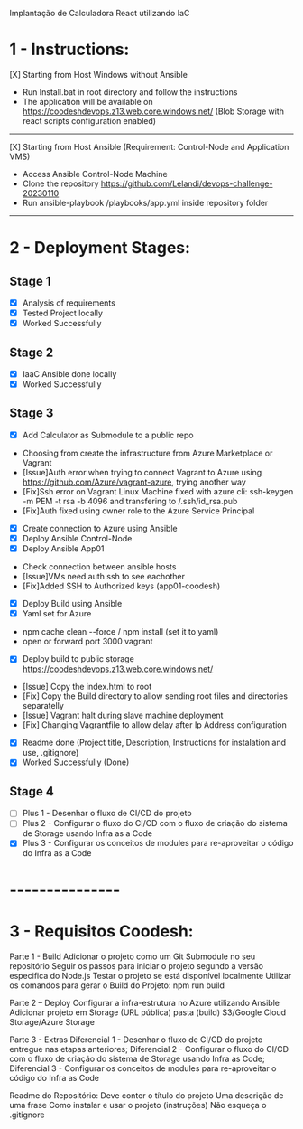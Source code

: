 Implantação de Calculadora React utilizando IaC

# 1 - Instructions:
[X] Starting from Host Windows without Ansible
- Run Install.bat in root directory and follow the instructions
- The application will be available on https://coodeshdevops.z13.web.core.windows.net/ (Blob Storage with react scripts configuration enabled)
-----------------------------------------------------
[X] Starting from Host Ansible (Requirement: Control-Node and Application VMS)
- Access Ansible Control-Node Machine
- Clone the repository https://github.com/Lelandi/devops-challenge-20230110
- Run ansible-playbook /playbooks/app.yml inside repository folder
-----------------------------------------------------

# 2 - Deployment Stages: 
## Stage 1
- [X] Analysis of requirements 
- [X] Tested Project locally 
- [X] Worked Successfully 

## Stage 2
- [X] IaaC Ansible done locally 
- [X] Worked Successfully 

## Stage 3
- [X] Add Calculator as Submodule to a public repo
- Choosing from create the infrastructure from Azure Marketplace or Vagrant 
- [Issue]Auth error when trying to connect Vagrant to Azure using https://github.com/Azure/vagrant-azure, trying another way
- [Fix]Ssh error on Vagrant Linux Machine fixed with azure cli: ssh-keygen -m PEM -t rsa -b 4096 and transfering to /.ssh/id_rsa.pub
- [Fix]Auth fixed using owner role to the Azure Service Principal
- [X] Create connection to Azure using Ansible
- [X] Deploy Ansible Control-Node
- [X] Deploy Ansible App01
- Check connection between ansible hosts
- [Issue]VMs need auth ssh to see eachother
- [Fix]Added SSH to Authorized keys (app01-coodesh)
- [X] Deploy Build using Ansible
- [X] Yaml set for Azure
- npm cache clean --force / npm install (set it to yaml)
- open or forward port 3000 vagrant
- [X] Deploy build to public storage https://coodeshdevops.z13.web.core.windows.net/
- [Issue] Copy the index.html to root
- [Fix] Copy the Build directory to allow sending root files and directories separatelly
- [Issue] Vagrant halt during slave machine deployment
- [Fix] Changing Vagrantfile to allow delay after Ip Address configuration
- [X] Readme done (Project title, Description, Instructions for instalation and use, .gitignore) 
- [X] Worked Successfully (Done)

## Stage 4
- [ ] Plus 1 - Desenhar o fluxo de CI/CD do projeto
- [ ] Plus 2 - Configurar o fluxo do CI/CD com o fluxo de criação do sistema de Storage usando Infra as a Code
- [X] Plus 3 - Configurar os conceitos de modules para re-aproveitar o código do Infra as a Code

# ---------------
# 3 - Requisitos Coodesh:

Parte 1 - Build 
Adicionar o projeto como um Git Submodule no seu repositório
Seguir os passos para iniciar o projeto segundo a versão especifica do Node.js
Testar o projeto se está disponível localmente
Utilizar os comandos para gerar o Build do Projeto: npm run build

Parte 2 – Deploy
Configurar a infra-estrutura no Azure utilizando Ansible
Adicionar projeto em Storage (URL pública) pasta (build)
S3/Google Cloud Storage/Azure Storage

Parte 3 - Extras
Diferencial 1 - Desenhar o fluxo de CI/CD do projeto entregue nas etapas anteriores;
Diferencial 2 - Configurar o fluxo do CI/CD com o fluxo de criação do sistema de Storage usando Infra as Code;
Diferencial 3 - Configurar os conceitos de modules para re-aproveitar o código do Infra as Code

Readme do Repositório:
Deve conter o título do projeto
Uma descrição de uma frase
Como instalar e usar o projeto (instruções)
Não esqueça o .gitignore
